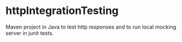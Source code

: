 # httpIntegrationTesting
Maven project in Java to test http responses and to run local mocking server in junit tests.
